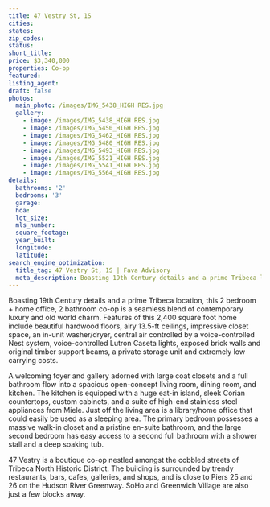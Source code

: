 ```yaml
---
title: 47 Vestry St, 1S
cities:
states:
zip_codes:
status:
short_title:
price: $3,340,000 
properties: Co-op
featured:
listing_agent:
draft: false
photos:
  main_photo: /images/IMG_5438_HIGH RES.jpg
  gallery:
    - image: /images/IMG_5438_HIGH RES.jpg
    - image: /images/IMG_5450_HIGH RES.jpg
    - image: /images/IMG_5462_HIGH RES.jpg
    - image: /images/IMG_5480_HIGH RES.jpg
    - image: /images/IMG_5493_HIGH RES.jpg
    - image: /images/IMG_5521_HIGH RES.jpg
    - image: /images/IMG_5541_HIGH RES.jpg
    - image: /images/IMG_5564_HIGH RES.jpg
details:
  bathrooms: '2'
  bedrooms: '3'
  garage:
  hoa:
  lot_size:
  mls_number:
  square_footage:
  year_built:
  longitude:
  latitude:
search_engine_optimization:
  title_tag: 47 Vestry St, 1S | Fava Advisory
  meta_description: Boasting 19th Century details and a prime Tribeca location, this 2 bedroom + home office, 2 bathroom co-op is a seamless blend of contemporary luxury and old world charm.
---
```

Boasting 19th Century details and a prime Tribeca location, this 2 bedroom + home office, 2 bathroom co-op is a seamless blend of contemporary luxury and old world charm. Features of this 2,400 square foot home include beautiful hardwood floors, airy 13.5-ft ceilings, impressive closet space, an in-unit washer/dryer, central air controlled by a voice-controlled Nest system, voice-controlled Lutron Caseta lights, exposed brick walls and original timber support beams, a private storage unit and extremely low carrying costs.

A welcoming foyer and gallery adorned with large coat closets and a full bathroom flow into a spacious open-concept living room, dining room, and kitchen. The kitchen is equipped with a huge eat-in island, sleek Corian countertops, custom cabinets, and a suite of high-end stainless steel appliances from Miele. Just off the living area is a library/home office that could easily be used as a sleeping area. The primary bedroom possesses a massive walk-in closet and a pristine en-suite bathroom, and the large second bedroom has easy access to a second full bathroom with a shower stall and a deep soaking tub.

47 Vestry is a boutique co-op nestled amongst the cobbled streets of Tribeca North Historic District. The building is surrounded by trendy restaurants, bars, cafes, galleries, and shops, and is close to Piers 25 and 26 on the Hudson River Greenway. SoHo and Greenwich Village are also just a few blocks away.
